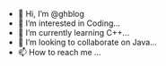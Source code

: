 - 👋 Hi, I’m @ghblog
- 👀 I’m interested in Coding...
- 🌱 I’m currently learning C++...
- 💞️ I’m looking to collaborate on Java...
- 📫 How to reach me ...

<!---
ghblog/ghblog is a ✨ special ✨ repository because its `README.md` (this file) appears on your GitHub profile.
You can click the Preview link to take a look at your changes.
--->
